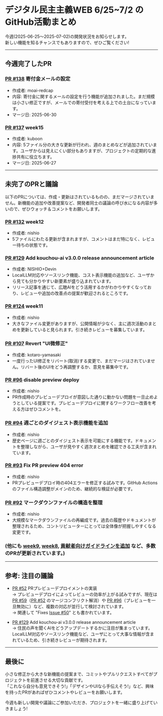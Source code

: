 # デジタル民主主義WEB 6/25~7/2 のGitHub活動まとめ

今週(2025-06-25～2025-07-02)の開発状況をお知らせします。  
新しい機能を知るチャンスでもありますので、ぜひご覧ください!

---

## 今週完了したPR

### [PR #138](https://github.com/digitaldemocracy2030/website/pull/138) 寄付金メールの設定
- 作成者: moai-redcap  
- 内容: 寄付金に関するメールの設定を行う機能が追加されました。まだ規模は小さい修正ですが、メールでの寄付受付を考える上での土台になっています。  
- マージ日: 2025-06-30

### [PR #137](https://github.com/digitaldemocracy2030/website/pull/137) week15
- 作成者: kuboon  
- 内容: 5ファイル分の大きな更新が行われ、週のまとめなどが追加されています。ユーザからは見えにくい部分もありますが、プロジェクトの定期的な進捗共有に役立ちます。  
- マージ日: 2025-06-27

---

## 未完了のPRと議論

以下のPRについては、作成・更新はされているものの、まだマージされていません。新機能の追加や改善提案など、開発者同士の議論の呼び水になる内容が多いので、ぜひウォッチ＆コメントをお願いします。

### [PR #132](https://github.com/digitaldemocracy2030/website/pull/132) week12
- 作成者: nishio  
- 5ファイルにわたる更新が含まれますが、コメントはまだ特になく、レビュー待ちの状態です。

### [PR #129](https://github.com/digitaldemocracy2030/website/pull/129) Add kouchou-ai v3.0.0 release announcement article
- 作成者: NISHIO+Devin  
- LocalLLM対応やソースリンク機能、コスト表示機能の追加など、ユーザから見ても分かりやすい新要素が盛り込まれています。  
- リリース記事を通じて、広聴AIをどう活用するかがわかりやすくなっており、レビューや追加の改善点の提案が歓迎されるところです。

### [PR #124](https://github.com/digitaldemocracy2030/website/pull/124) week11
- 作成者: nishio  
- 大きなファイル変更がありますが、公開情報が少なく、主に週次活動のまとめを更新していると見られます。引き続きレビューを募集しています。

### [PR #107](https://github.com/digitaldemocracy2030/website/pull/107) Revert "UI微修正"
- 作成者: kotaro-yamasaki  
- 一度行ったUI修正をリバート(取消)する変更で、まだマージはされていません。リバート後のUIをどう再調整するか、意見を募集中です。

### [PR #96](https://github.com/digitaldemocracy2030/website/pull/96) disable preview deploy
- 作成者: nishio  
- PR作成時のプレビューデプロイが意図した通りに動かない問題を一旦止めようとしている提案です。プレビューデプロイに関するワークフロー改善を考える方はぜひコメントを。

### [PR #94](https://github.com/digitaldemocracy2030/website/pull/94) 週ごとのダイジェスト表示機能を追加
- 作成者: nishio  
- 歴史ページに週ごとのダイジェスト表示を可能にする機能です。ドキュメントを整理しながら、ユーザが見やすく週次まとめを確認できる工夫が含まれています。

### [PR #93](https://github.com/digitaldemocracy2030/website/pull/93) Fix PR preview 404 error
- 作成者: nishio  
- PRプレビューデプロイ時の404エラーを修正する試みです。GitHub Actionsのファイル構造調整がメインのため、継続的な検証が必要です。

### [PR #92](https://github.com/digitaldemocracy2030/website/pull/92) マークダウンファイルの構造を整理
- 作成者: nishio  
- 大規模なマークダウンファイルの再編成です。過去の履歴やドキュメントが整理されるため、コントリビューターにとっては全体像が把握しやすくなる変更です。

### (他にも [week9](https://github.com/digitaldemocracy2030/website/pull/81), [week8](https://github.com/digitaldemocracy2030/website/pull/73), [貢献者向けガイドラインを追加](https://github.com/digitaldemocracy2030/website/pull/71) など、多数のPRが更新されています。)

---

## 参考: 注目の議論

- [PR #52](https://github.com/digitaldemocracy2030/website/pull/52) PRプレビューデプロイメントの実装  
  → プレビューデプロイによってレビューの効率が上がる試みですが、現在は[PR #59](https://github.com/digitaldemocracy2030/website/pull/59)（[PR #52](https://github.com/digitaldemocracy2030/website/pull/52) のマージコンフリクト解消）や [PR #96](https://github.com/digitaldemocracy2030/website/pull/96)（プレビューを一旦無効に）など、複数の対応が並行して検討されています。  
  → 関連して "Fixes [Issue #50](https://github.com/digitaldemocracy2030/website/issues/50)" とも書かれています。

- [PR #129](https://github.com/digitaldemocracy2030/website/pull/129) Add kouchou-ai v3.0.0 release announcement article  
  → 住民の声を聞くAIをどうアップデートするかに注目が集まっています。LocalLLM対応やソースリンク機能など、ユーザにとって大事な情報が含まれているため、引き続きレビューが期待されます。

---

## 最後に

小さな修正から大きな新機能の提案まで、コミットやプルリクエストすべてがプロジェクトを前進させる大切な貢献です。  
「これなら自分も意見できそう!」「デザインやUIなら手伝えそう!」など、興味を持ったPRがあればぜひコメントやレビューをお願いします。

今週も新しい開発や議論にご参加いただき、プロジェクトを一緒に盛り上げていきましょう!  
